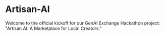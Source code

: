 # Artisan-AI
Welcome to the official kickoff for our GenAI Exchange Hackathon project: "Artisan AI: A Marketplace for Local Creators."
